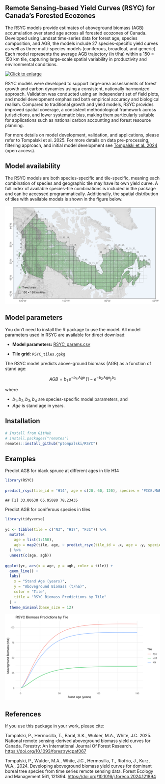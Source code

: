
## Remote Sensing-based Yield Curves (RSYC) for Canada’s Forested Ecozones

The RSYC models provide estimates of aboveground biomass (AGB)
accumulation over stand age across all forested ecozones of Canada.
Developed using Landsat time-series data for forest age, species
composition, and AGB, the models include 27 species-specific yield
curves as well as three multi-species models (coniferous, broadleaf, and
generic). Each model represents the average AGB trajectory (in t/ha)
within a 150 × 150 km tile, capturing large-scale spatial variability in
productivity and environmental conditions.

[![Click to
enlarge](man/figures/RSYC_curves_species_gh.png)](man/figures/RSYC_curves_species_gh.png)

RSYC models were developed to support large-area assessments of forest
growth and carbon dynamics using a consistent, nationally harmonized
approach. Validation was conducted using an independent set of field
plots, and model development emphasized both empirical accuracy and
biological realism. Compared to traditional growth and yield models,
RSYC provides improved spatial coverage, a consistent methodological
framework across jurisdictions, and lower systematic bias, making them
particularly suitable for applications such as national carbon
accounting and forest resource planning.

For more details on model development, validation, and applications,
please refer to Tompalski et al. 2025. For more details on data
pre-processing, filtering approach, and initial model development see
[Tompalski et
al. 2024](https://linkinghub.elsevier.com/retrieve/pii/S0378112724002068)
(open access).

## Model availability

The RSYC models are both species-specific and tile-specific, meaning
each combination of species and geographic tile may have its own yield
curve. A full index of available species–tile combinations is included
in the package and can be accessed programmatically. Additionally, the
spatial distribution of tiles with available models is shown in the
figure below.

![](man/figures/TileIndex.png)

## Model parameters

You don’t need to install the R package to use the model. All model
parameters used in RSYC are available for direct download:

- **Model parameters:**
  [RSYC_params.csv](https://raw.githubusercontent.com/ptompalski/RSYC/main/data-raw/RSYC_params.csv)

- **Tile grid:**
  [`RSYC_tiles.gpkg`](https://raw.githubusercontent.com/ptompalski/RSYC/main/data-raw/RSYC_tiles.gpkg)

The RSYC model predicts above-ground biomass (AGB) as a function of
stand age:

``` math

AGB = b_1 \, e^{-b_4 \, \text{Age}} \, \left(1 - e^{-b_2 \, \text{Age}}\right)^{b_3}
```

where  
- $`b_1, b_2, b_3, b_4`$ are species-specific model parameters, and  
- *Age* is stand age in years.

## Installation

``` r
# Install from GitHub
# install.packages("remotes")
remotes::install_github("ptompalski/RSYC")
```

## Examples

Predict AGB for black spruce at different ages in tile H14

``` r
library(RSYC)

predict_rsyc(tile_id = "H14", age = c(20, 60, 120), species = "PICE.MAR")
```

    ## [1] 33.00630 65.95080 78.23435

Predict AGB for coniferous species in tiles

``` r
library(tidyverse)

yc <- tibble(tile = c("N3", "H17", "F31")) %>%
  mutate(
    age = list(1:150),
    agb = map2(tile, age, ~ predict_rsyc(tile_id = .x, age = .y, species = "Coniferous"))
  ) %>%
  unnest(c(age, agb))

ggplot(yc, aes(x = age, y = agb, color = tile)) +
  geom_line() +
  labs(
    x = "Stand Age (years)",
    y = "Aboveground Biomass (t/ha)",
    color = "Tile",
    title = "RSYC Biomass Predictions by Tile"
  ) +
  theme_minimal(base_size = 12)
```

![](man/figures/README-unnamed-chunk-3-1.svg)<!-- -->

## References

If you use this package in your work, please cite:

Tompalski, P., Hermosilla, T., Baral, S.K., Wulder, M.A., White, J.C.
2025. National remote sensing-derived aboveground biomass yield curves
for Canada. Forestry: An International Journal Of Forest Research.
<https://doi.org/10.1093/forestry/cpaf067>

Tompalski, P., Wulder, M.A., White, J.C., Hermosilla, T., Riofrío, J.,
Kurz, W.A., 2024. Developing aboveground biomass yield curves for
dominant boreal tree species from time series remote sensing data.
Forest Ecology and Management 561, 121894.
<https://doi.org/10.1016/j.foreco.2024.121894>

